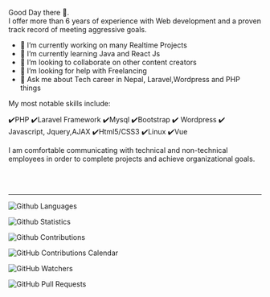<!-- ### Hi there  -->

<!-- **Bishnupkl/Bishnupkl** is a ✨ _special_ ✨ repository because its `README.md` (this file) appears on your GitHub profile. -->

<!-- Here are some ideas to get you started: -->
Good Day there 👋. <br />
I offer more than 6 years of experience with Web development and a proven track record of meeting aggressive goals. <br />

- 🔭 I’m currently working on many Realtime Projects
- 🌱 I’m currently learning Java and React Js
- 👯 I’m looking to collaborate on other content creators
- 🤔 I’m looking for help with Freelancing
- 💬 Ask me about  Tech career in Nepal, Laravel,Wordpress and PHP things
<!-- - 📫 How to reach me: ...
- 😄 Pronouns: ...
- ⚡ Fun fact: ... -->

 My most notable skills include: <br />

✔️PHP
✔️Laravel Framework
✔️Mysql
✔️Bootstrap
✔️ Wordpress
✔️ Javascript, Jquery,AJAX
✔️Html5/CSS3
✔️Linux
✔️Vue


I am comfortable communicating with technical and non-technical employees in order to complete projects and achieve organizational goals.




<br />
<br />

<hr>

![Github Languages](https://github-readme-stats.vercel.app/api/top-langs/?username=Bishnupkl&layout=compact&count_private=true)

![Github Statistics](https://github-readme-stats.vercel.app/api/?username=Bishnupkl&count_private=true&show_icons=true)

![Github Contributions](https://github-readme-streak-stats.herokuapp.com/?user=Bishnupkl&hide_border=true)

![GitHub Contributions Calendar](https://github-readme-activity-graph.cyclic.app/graph?username=Bishnupkl&theme=github)

![GitHub Watchers](https://img.shields.io/github/watchers/Bishnupkl?style=social)

![GitHub Pull Requests](https://img.shields.io/github/issues-pr/Bishnupkl)



